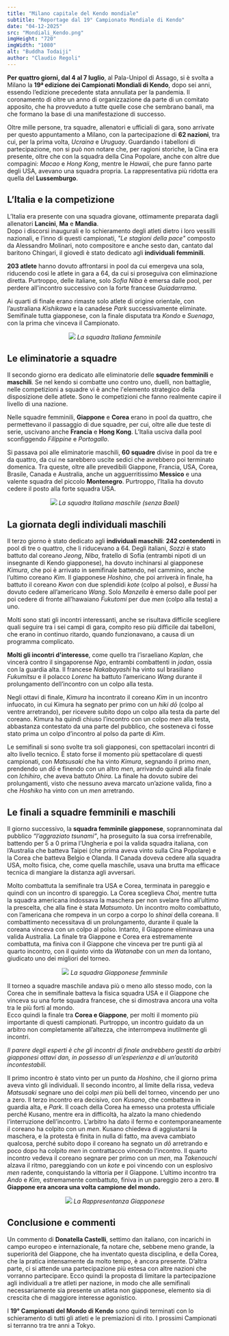 ```yaml
---
title: "Milano capitale del Kendo mondiale"
subtitle: "Reportage dal 19° Campionato Mondiale di Kendo"
date: "04-12-2025"
src: "Mondiali_Kendo.png"
imgHeight: "720"
imgWidth: "1080"
alt: "Buddha Todaiji"
author: "Claudio Regoli"
---
```


**Per quattro giorni, dal 4 al 7 luglio**, al Pala-Unipol di Assago, si è svolta a Milano la **19ª edizione dei Campionati Mondiali di Kendo**, dopo sei anni, essendo l’edizione precedente stata annullata per la pandemia. Il coronamento di oltre un anno di organizzazione da parte di un comitato apposito, che ha provveduto a tutte quelle cose che sembrano banali, ma che formano la base di una manifestazione di successo.

Oltre mille persone, tra squadre, allenatori e ufficiali di gara, sono arrivate per questo appuntamento a Milano, con la partecipazione di **62 nazioni**, tra cui, per la prima volta, *Ucraina* e *Uruguay*. Guardando i tabelloni di partecipazione, non si può non notare che, per ragioni storiche, la Cina era presente, oltre che con la squadra della Cina Popolare, anche con altre due compagini: *Macao* e *Hong Kong*, mentre le *Hawaii*, che pure fanno parte degli USA, avevano una squadra propria. La rappresentativa più ridotta era quella del **Lussemburgo**.

## L’Italia e la competizione

L’Italia era presente con una squadra giovane, ottimamente preparata dagli allenatori **Lancini**, **Ma** e **Mandia**.  
Dopo i discorsi inaugurali e lo schieramento degli atleti dietro i loro vessilli nazionali, e l’inno di questi campionati, *"Le stagioni della pace"* composto da Alessandro Molinari, noto compositore e anche sesto dan, cantato dal baritono Chingari, il giovedì è stato dedicato agli **individuali femminili**.

**203 atlete** hanno dovuto affrontarsi in pool da cui emergeva una sola, riducendo così le atlete in gara a 64, da cui si proseguiva con eliminazione diretta. Purtroppo, delle italiane, solo *Sofia Niba* è emersa dalle pool, per perdere all'incontro successivo con la forte francese *Guiadarrama*.

Ai quarti di finale erano rimaste solo atlete di origine orientale, con l’australiana *Kishikawa* e la canadese *Park* successivamente eliminate. Semifinale tutta giapponese, con la finale disputata tra *Kondo* e *Suenaga*, con la prima che vinceva il Campionato.

<p align="center">
  <img src="/posts/Squadra_Italiana_Femminile.jpeg"/>
  <em>La squadra Italiana femminile</em>
</p>

## Le eliminatorie a squadre

Il secondo giorno era dedicato alle eliminatorie delle **squadre femminili** e **maschili**. Se nel kendo si combatte uno contro uno, duelli, non battaglie, nelle competizioni a squadre vi è anche l'elemento strategico della disposizione delle atlete. Sono le competizioni che fanno realmente capire il livello di una nazione.

Nelle squadre femminili, **Giappone** e **Corea** erano in pool da quattro, che permettevano il passaggio di due squadre, per cui, oltre alle due teste di serie, uscivano anche **Francia** e **Hong Kong**. L’Italia usciva dalla pool sconfiggendo *Filippine* e *Portogallo*.

Si passava poi alle eliminatorie maschili, **60 squadre** divise in pool da tre e da quattro, da cui ne sarebbero uscite sedici che avrebbero poi terminato domenica. Tra queste, oltre alle prevedibili Giappone, Francia, USA, Corea, Brasile, Canada e Australia, anche un agguerritissimo **Messico** e una valente squadra del piccolo **Montenegro**. Purtroppo, l’Italia ha dovuto cedere il posto alla forte squadra USA.

<p align="center">
  <img src="/posts/Squadra_Italiana_Maschile.jpeg"/>
  <em>La squadra Italiana maschile (senza Baeli)</em>
</p>

## La giornata degli individuali maschili

Il terzo giorno è stato dedicato agli **individuali maschili**: **242 contendenti** in pool di tre o quattro, che li riducevano a 64. Degli italiani, *Sozzi* è stato battuto dal coreano *Jeong*, *Niba*, fratello di Sofia (entrambi nipoti di un insegnante di Kendo giapponese), ha dovuto inchinarsi al giapponese *Kimura*, che poi è arrivato in semifinale battendo, nel cammino, anche l’ultimo coreano *Kim*. Il giapponese *Hoshino*, che poi arriverà in finale, ha battuto il coreano *Kwon* con due splendidi *kote* (colpo al polso), e *Bussi* ha dovuto cedere all’americano *Wang*. Solo *Manzella* è emerso dalle pool per poi cedere di fronte all’hawaiano *Fukutomi* per due *men* (colpo alla testa) a uno.

Molti sono stati gli incontri interessanti, anche se risultava difficile scegliere quali seguire tra i sei campi di gara, compito reso più difficile dai tabelloni, che erano in continuo ritardo, quando funzionavano, a causa di un programma complicato.

**Molti gli incontri d'interesse**, come quello tra l’israeliano *Kaplan*, che vincerà contro il singaporense *Ngo*, entrambi combattenti in *jodan*, ossia con la guardia alta. Il francese *Nakabayashi* ha vinto sul brasiliano *Fukumitsu* e il polacco *Lorenc* ha battuto l’americano *Wang* durante il prolungamento dell’incontro con un colpo alla testa.

Negli ottavi di finale, *Kimura* ha incontrato il coreano *Kim* in un incontro infuocato, in cui Kimura ha segnato per primo con un *hiki dō* (colpo al ventre arretrando), per ricevere subito dopo un colpo alla testa da parte del coreano. Kimura ha quindi chiuso l’incontro con un colpo *men* alla testa, abbastanza contestato da una parte del pubblico, che sosteneva ci fosse stato prima un colpo d’incontro al polso da parte di *Kim*.

Le semifinali si sono svolte tra soli giapponesi, con spettacolari incontri di alto livello tecnico. È stato forse il momento più spettacolare di questi campionati, con *Matsusaki* che ha vinto *Kimura*, segnando il primo *men*, prendendo un *dō* e finendo con un altro *men*, arrivando quindi alla finale con *Ichihiro*, che aveva battuto *Ohira*. La finale ha dovuto subire dei prolungamenti, visto che nessuno aveva marcato un’azione valida, fino a che *Hoshiko* ha vinto con un *men* arretrando.

## Le finali a squadre femminili e maschili

Il giorno successivo, la **squadra femminile giapponese**, soprannominata dal pubblico *“l’aggraziato tsunami”*, ha proseguito la sua corsa irrefrenabile, battendo per 5 a 0 prima l’Ungheria e poi la valida squadra italiana, con l’Australia che batteva Taipei (che prima aveva vinto sulla Cina Popolare) e la Corea che batteva Belgio e Olanda. Il Canada doveva cedere alla squadra USA, molto fisica, che, come quella maschile, usava una brutta ma efficace tecnica di mangiare la distanza agli avversari.

Molto combattuta la semifinale tra USA e Corea, terminata in pareggio e quindi con un incontro di spareggio. La Corea sceglieva *Choi*, mentre tutta la squadra americana indossava la maschera per non svelare fino all’ultimo la prescelta, che alla fine è stata *Matsumoto*. Un incontro molto combattuto, con l’americana che rompeva in un corpo a corpo lo *shinai* della coreana. Il combattimento necessitava di un prolungamento, durante il quale la coreana vinceva con un colpo al polso. Intanto, il Giappone eliminava una valida Australia. La finale tra Giappone e Corea era estremamente combattuta, ma finiva con il Giappone che vinceva per tre punti già al quarto incontro, con il quinto vinto da *Watanabe* con un *men* da lontano, giudicato uno dei migliori del torneo.

<p align="center">
  <img src="/posts/Squadra_Giapponese_Femminile.jpeg"/>
  <em>La squadra Giapponese femminile</em>
</p>

Il torneo a squadre maschile andava più o meno allo stesso modo, con la Corea che in semifinale batteva la fisica squadra USA e il Giappone che vinceva su una forte squadra francese, che si dimostrava ancora una volta tra le più forti al mondo.  
Ecco quindi la finale tra **Corea e Giappone**, per molti il momento più importante di questi campionati. Purtroppo, un incontro guidato da un arbitro non completamente all’altezza, che interrompeva inutilmente gli incontri.

*Il parere degli esperti è che gli incontri di finale andrebbero gestiti da arbitri giapponesi ottavi dan, in possesso di un’esperienza e di un’autorità incontestabili.*

Il primo incontro è stato vinto per un punto da *Hoshino*, che il giorno prima aveva vinto gli individuali. Il secondo incontro, al limite della rissa, vedeva *Matsusaki* segnare uno dei colpi *men* più belli del torneo, vincendo per uno a zero. Il terzo incontro era decisivo, con *Kusano*, che combatteva in guardia alta, e *Park*. Il coach della Corea ha emesso una protesta ufficiale perché Kusano, mentre era in difficoltà, ha alzato la mano chiedendo l’interruzione dell’incontro. L’arbitro ha dato il fermo e contemporaneamente il coreano ha colpito con un *men*. Kusano chiedeva di aggiustarsi la maschera, e la protesta è finita in nulla di fatto, ma aveva cambiato qualcosa, perché subito dopo il coreano ha segnato un *dō* arretrando e poco dopo ha colpito *men* in contrattacco vincendo l’incontro. Il quarto incontro vedeva il coreano segnare per primo con un *men*, ma *Takenouchi* alzava il ritmo, pareggiando con un *kote* e poi vincendo con un esplosivo *men* radente, conquistando la vittoria per il Giappone. L’ultimo incontro tra *Ando* e *Kim*, estremamente combattuto, finiva in un pareggio zero a zero. **Il Giappone era ancora una volta campione del mondo.**

<p align="center">
  <img src="/posts/Rappresentanza_Giapponese.jpeg"/>
  <em>La Rappresentanza Giapponese</em>
</p>

## Conclusione e commenti

Un commento di **Donatella Castelli**, settimo dan italiano, con incarichi in campo europeo e internazionale, fa notare che, sebbene meno grande, la superiorità del Giappone, che ha inventato questa disciplina, e della Corea, che la pratica intensamente da molto tempo, è ancora presente. D’altra parte, ci si attende una partecipazione più estesa con altre nazioni che vorranno partecipare. Ecco quindi la proposta di limitare la partecipazione agli individuali a tre atleti per nazione, in modo che alle semifinali necessariamente sia presente un atleta non giapponese, elemento sia di crescita che di maggiore interesse agonistico.

I **19° Campionati del Mondo di Kendo** sono quindi terminati con lo schieramento di tutti gli atleti e le premiazioni di rito. I prossimi Campionati si terranno tra tre anni a Tokyo.
